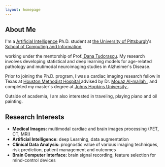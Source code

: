 ```yaml
---
layout: homepage
---
```


## About Me

I'm a <a href="https://med.nyu.edu/departments-institutes/population-health/divisions-sections-centers/biostatistics/" target="_blank"> Artificial Intelligence</a> Ph.D. student at <a href="https://www.nyu.edu/" target="_blank"> the University of Pittsburgh</a>'s <a href="https://med.nyu.edu/" target="_blank"> School of Computing and Information</a>,
<!-- , specifically within the <a href="https://med.nyu.edu/research/sackler-institute-graduate-biomedical-sciences/" target="_blank"> Vilcek institute of Biomedical Sciences</a> and the Department of <a href="https://med.nyu.edu/departments-institutes/population-health/" target="_blank"> Population Health</a>. Under the mentorship of Prof.  -->
working under the mentorship of Prof.<a href="https://med.nyu.edu/faculty/thaddeus-tarpey" target="_blank"> Dana Tudorascu</a>. My research involves developing statistical and deep learning models for age-related pathology and mutimodal neuroimaging studies in Alzheimer's Disease.

Prior to joining the Ph.D. program, I was a cardiac imaging research fellow in Texas at <a href="https://www.cornell.edu" target = "_blank"> Houston Methodist Hospital </a> advised by Dr. <a href= "https://www.idiaz.xyz" target = "_blank"> Mouaz AI-mallah </a>, and completed my master's degree at <a href="https://www.cueb.edu.cn" target = "_blank"> Johns Hopkins University </a>. 

<!-- 
I am an alumnus of the <a href="https://opencasestudies.github.io/" target="_blank"> Open Case Study Project</a> at <a href="https://www.jhsph.edu/" target="_blank"> the Bloomberg School of Public Health </a> of <a href="https://www.jhu.edu/" target="_blank"> the Johns Hopkins University</a>. -->

Outside of academia, I am also interested in traveling, playing piano and oil painting.


## Research Interests
- **Medical Images:** multimodal cardiac and brain images processing (PET, CT, MRI)
- **Artificial Intelligence:** deep Learning, data augmentation
- **Clinical Data Analysis:** prognostic value of various imaging techniques, risk prediction, patient management and outcomes
- **Brain Computer Interface:** brain signal recording, feature selection for mind-control devices









